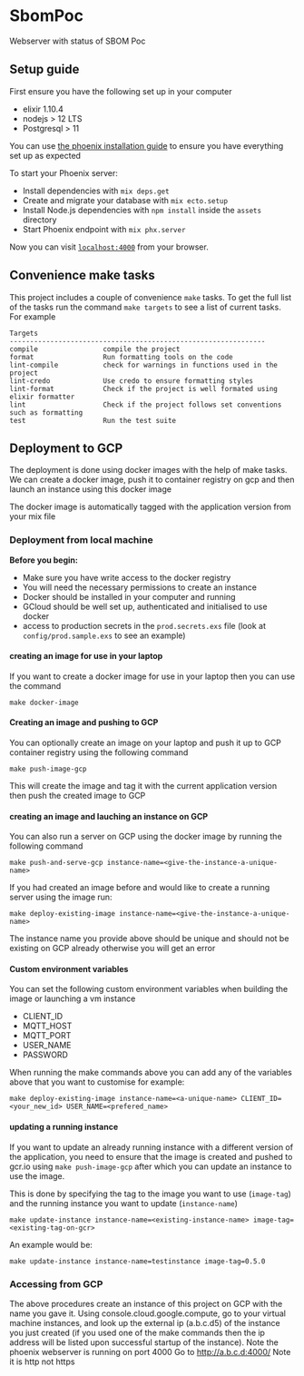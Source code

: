 # SbomPoc
Webserver with status of SBOM Poc

## Setup guide
First ensure you have the following set up in your computer
- elixir 1.10.4
- nodejs > 12 LTS
- Postgresql > 11

You can use [the phoenix installation guide](https://hexdocs.pm/phoenix/installation.html#content) to ensure you
have everything set up as expected


To start your Phoenix server:

  * Install dependencies with `mix deps.get`
  * Create and migrate your database with `mix ecto.setup`
  * Install Node.js dependencies with `npm install` inside the `assets` directory
  * Start Phoenix endpoint with `mix phx.server`

Now you can visit [`localhost:4000`](http://localhost:4000) from your browser.

## Convenience make tasks
This project includes a couple of convenience `make` tasks. To get the full list
of the tasks run the command `make targets` to see a list of current tasks. For example

```shell
Targets
---------------------------------------------------------------
compile                compile the project
format                 Run formatting tools on the code
lint-compile           check for warnings in functions used in the project
lint-credo             Use credo to ensure formatting styles
lint-format            Check if the project is well formated using elixir formatter
lint                   Check if the project follows set conventions such as formatting
test                   Run the test suite
```

## Deployment to GCP
The deployment is done using docker images with the help of make tasks. We can create a docker image, push it to container registry on gcp and then launch
an instance using this docker image

The docker image is automatically tagged with the application version from your mix file

### Deployment from local machine
**Before you begin:**
- Make sure you have write access to the docker registry
- You will need the necessary permissions to create an instance
- Docker should be installed in your computer and running
- GCloud should be well set up, authenticated and initialised to use docker
- access to production secrets in the `prod.secrets.exs` file (look at `config/prod.sample.exs` to see an example)


#### creating an image for use in your laptop
If you want to create a docker image for use in your laptop then you can use the command
```shell
make docker-image
```

#### Creating an image and pushing to GCP
You can optionally create an image on your laptop and push it up to GCP container registry using the following command
```shell
make push-image-gcp
```
This will create the image and tag it with the current application version then push the created image to GCP

#### creating an image and lauching an instance on GCP
You can also run a server on GCP using the docker image by running the following command
```shell
make push-and-serve-gcp instance-name=<give-the-instance-a-unique-name>
```

If you had created an image before and would like to create a running server using the image run:
```shell
make deploy-existing-image instance-name=<give-the-instance-a-unique-name>
```

The instance name you provide above should be unique and should not be existing on GCP already otherwise you will get an error

#### Custom environment variables
You can set the following custom environment variables when building the image or launching a vm instance

- CLIENT_ID
- MQTT_HOST
- MQTT_PORT
- USER_NAME
- PASSWORD

When running the make commands above you can add any of the variables above that you want to customise for example:

```shell
make deploy-existing-image instance-name=<a-unique-name> CLIENT_ID=<your_new_id> USER_NAME=<prefered_name>
```

#### updating a running instance
If you want to update an already running instance with a different version of the application, you need
to ensure that the image is created and pushed to gcr.io using `make push-image-gcp` after which you can update an instance to use the image.

This is done by specifying the tag to the image you want to use (`image-tag`) and the running instance you want to update (`instance-name`)

```shell
make update-instance instance-name=<existing-instance-name> image-tag=<existing-tag-on-gcr>
```

An example would be:
```shell
make update-instance instance-name=testinstance image-tag=0.5.0
```

### Accessing from GCP
The above procedures create an instance of this project
on GCP with the name you gave it.
Using console.cloud.google.compute,
go to your virtual machine instances,
and look up the external ip (a.b.c.d5) of the instance you just created (if you used one of the make commands then the ip address will be listed upon successful startup of the instance).
Note the phoenix webserver is running on port 4000
Go to http://a.b.c.d:4000/
Note it is http not https
